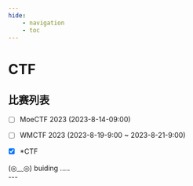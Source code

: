 ```yaml
---
hide:
    - navigation
    - toc
---
```


# CTF

## 比赛列表

+ [ ] MoeCTF 2023 (2023-8-14-09:00)
+ [ ] WMCTF 2023 (2023-8-19-9:00 ~ 2023-8-21-9:00)

+ [x] *CTF

<link rel="stylesheet" href="../../css/index_ctf.css">
<div class="center-container">
  <state>(◎﹏◎)</state>
  <text>buiding</text>
  <text class="line">.....</text>
</div>
<!-- <hr> -->
---

<!-- [:material-home: 回到主页](../../index.md) -->